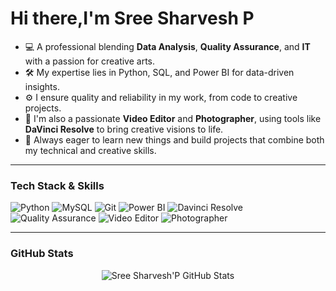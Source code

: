 # Hi there,I'm Sree Sharvesh P


-   💻 A professional blending **Data Analysis**, **Quality Assurance**, and **IT** with a passion for creative arts.
-   🛠️ My expertise lies in Python, SQL, and Power BI for data-driven insights.
-   ⚙️ I ensure quality and reliability in my work, from code to creative projects.
-   🎨 I'm also a passionate **Video Editor** and **Photographer**, using tools like **DaVinci Resolve** to bring creative visions to life.
-   🌱 Always eager to learn new things and build projects that combine both my technical and creative skills.

---

### Tech Stack & Skills

<p>
    <img src="https://img.shields.io/badge/Python-3776AB?style=for-the-badge&logo=python&logoColor=white" alt="Python" />
    <img src="https://img.shields.io/badge/MySQL-4479A1?style=for-the-badge&logo=mysql&logoColor=white" alt="MySQL" />
    <img src="https://img.shields.io/badge/Git-F05032?style=for-the-badge&logo=git&logoColor=white" alt="Git" />
    <img src="https://img.shields.io/badge/Power_BI-F2C811?style=for-the-badge&logo=power-bi&logoColor=black" alt="Power BI" />
    <img src="https://img.shields.io/badge/Davinci_Resolve-303030?style=for-the-badge&logo=davinci-resolve&logoColor=white" alt="Davinci Resolve" />
    <img src="https://img.shields.io/badge/Quality_Assurance-2C2C2C?style=for-the-badge&logo=testing-library&logoColor=white" alt="Quality Assurance" />
    <img src="https://img.shields.io/badge/Video_Editor-C45050?style=for-the-badge&logo=adobe-premiere-pro&logoColor=white" alt="Video Editor" />
    <img src="https://img.shields.io/badge/Photographer-A8A8A8?style=for-the-badge&logo=adobe-photoshop&logoColor=white" alt="Photographer" />
</p>

---

### GitHub Stats

<div align="center">
  <img src="https://github-readme-stats.vercel.app/api?username=tharunkamalesh&show_icons=true&theme=dark" alt="Sree Sharvesh'P GitHub Stats" />
</div>
